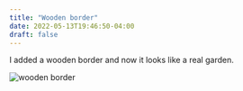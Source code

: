 ```yaml
---
title: "Wooden border"
date: 2022-05-13T19:46:50-04:00
draft: false
---
```


I added a wooden border and now it looks like a real garden.

![wooden border](/2022-05-13-wooden-border.jpg)
